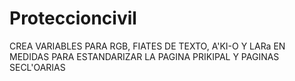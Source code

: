 # Proteccioncivil

CREA VARIABLES PARA RGB,
FIATES DE TEXTO, A'KI-O Y LARa EN MEDIDAS PARA ESTANDARIZAR LA PAGINA PRIKIPAL Y PAGINAS SECL'OARIAS
